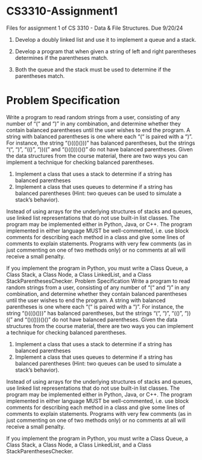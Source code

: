 # CS3310-Assignment1
Files for assignment 1 of CS 3310 - Data & File Structures. Due 9/20/24

1. Develop a doubly linked list and use it to implement a queue and a stack.

2. Develop a program that when given a string of left and right parentheses determines if the parentheses match.

3. Both the queue and the stack must be used to determine if the parentheses match.

# Problem Specification
Write a program to read random strings from a user, consisting of any number of “(“ and “)” in any combination, and determine whether they contain balanced parentheses until the user wishes to end the program. A string with balanced parentheses is one where each “(“ is paired with a “)”. For instance, the string “()((()()))” has balanced parentheses, but the strings “(“, “)”, “(()”, “))((” and “()(()))()()” do not have balanced parentheses. Given the data structures from the course material, there are two ways you can implement a technique for checking balanced parentheses.

1.	Implement a class that uses a stack to determine if a string has balanced parentheses
2.	Implement a class that uses queues to determine if a string has balanced parentheses (Hint: two queues can be used to simulate a stack’s behavior).

Instead of using arrays for the underlying structures of stacks and queues, use linked list representations that do not use built-in list classes. The program may be implemented either in Python, Java, or C++. The program implemented in either language MUST be well-commented, i.e. use block comments for describing each method in a class and give some lines of comments to explain statements. Programs with very few comments (as in just commenting on one of two methods only) or no comments at all will receive a small penalty. 

If you implement the program in Python, you must write a Class Queue, a Class Stack, a Class Node, a Class LinkedList, and a Class StackParenthesesChecker.
Problem Specification
Write a program to read random strings from a user, consisting of any number of “(“ and “)” in any combination, and determine whether they contain balanced parentheses until the user wishes to end the program. A string with balanced parentheses is one where each “(“ is paired with a “)”. For instance, the string “()((()()))” has balanced parentheses, but the strings “(“, “)”, “(()”, “))((” and “()(()))()()” do not have balanced parentheses. Given the data structures from the course material, there are two ways you can implement a technique for checking balanced parentheses.

1.	Implement a class that uses a stack to determine if a string has balanced parentheses
2.	Implement a class that uses queues to determine if a string has balanced parentheses (Hint: two queues can be used to simulate a stack’s behavior).

Instead of using arrays for the underlying structures of stacks and queues, use linked list representations that do not use built-in list classes. The program may be implemented either in Python, Java, or C++. The program implemented in either language MUST be well-commented, i.e. use block comments for describing each method in a class and give some lines of comments to explain statements. Programs with very few comments (as in just commenting on one of two methods only) or no comments at all will receive a small penalty. 

If you implement the program in Python, you must write a Class Queue, a Class Stack, a Class Node, a Class LinkedList, and a Class StackParenthesesChecker.

